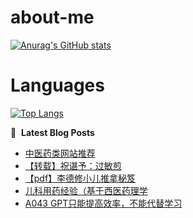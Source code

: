 # about-me
[![Anurag's GitHub stats](https://github-readme-stats.vercel.app/api?username=whitewatercn)](https://github.com/anuraghazra/github-readme-stats)

# Languages
[![Top Langs](https://github-readme-stats.vercel.app/api/top-langs/?username=whitewatercn)](https://github.com/anuraghazra/github-readme-stats)

📕 &nbsp;**Latest Blog Posts**
<!-- BLOG-POST-LIST:START -->
- [中医药类网站推荐](https://forum.beginner.center/t/topic/1420/1)
- [【转载】祝谌予：过敏煎](https://forum.beginner.center/t/topic/1419/1)
- [【pdf】李德修小儿推拿秘笈](https://forum.beginner.center/t/topic/1418/1)
- [儿科用药经验（基于西医药理学](https://forum.beginner.center/t/topic/1417/1)
- [A043 GPT只能提高效率，不能代替学习](https://forum.beginner.center/t/topic/1416/1)
<!-- BLOG-POST-LIST:END -->
